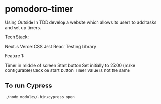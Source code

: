# pomodoro-timer

Using Outside In TDD develop a website which allows its users to add tasks and set up timers.

Tech Stack:

Next.js 
Vercel
CSS
Jest
React Testing Library

Feature 1:

Timer in middle of screen
Start button
Set initially to 25:00 (make configurable)
Click on start button
Timer value is not the same



## To run Cypress

`./node_modules/.bin/cypress open`

